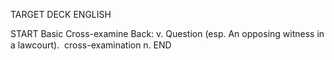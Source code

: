 TARGET DECK
ENGLISH

START
Basic
Cross-examine
Back: v. Question (esp. An opposing witness in a lawcourt).  cross-examination n.
END
